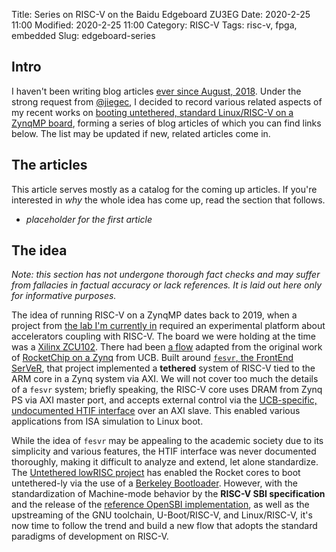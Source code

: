 Title: Series on RISC-V on the Baidu Edgeboard ZU3EG
Date: 2020-2-25 11:00
Modified: 2020-2-25 11:00
Category: RISC-V
Tags: risc-v, fpga, embedded
Slug: edgeboard-series

## Intro

I haven't been writing blog articles [ever since August, 2018](../GSoC%202018/gsoc-2018-final-report.md).  Under the strong request from [@jiegec](https://t.me/jiegec), I decided to record various related aspects of my recent works on [booting untethered, standard Linux/RISC-V on a ZynqMP board](https://github.com/KireinaHoro/rocket-zynqmp), forming a series of blog articles of which you can find links below.  The list may be updated if new, related articles come in.

## The articles

This article serves mostly as a catalog for the coming up articles.  If you're interested in _why_ the whole idea has come up, read the section that follows.

- _placeholder for the first article_

## The idea

_Note: this section has not undergone thorough fact checks and may suffer from fallacies in factual accuracy or lack references.  It is laid out here only for informative purposes._

The idea of running RISC-V on a ZynqMP dates back to 2019, when a project from [the lab I'm currently in](https://ceca.pku.edu.cn/) required an experimental platform about accelerators coupling with RISC-V.  The board we were holding at the time was a [Xilinx ZCU102](https://www.xilinx.com/products/boards-and-kits/ek-u1-zcu102-g.html).  There had been [a flow](https://github.com/li3tuo4/rc-fpga-zcu) adapted from the original work of [RocketChip on a Zynq](https://github.com/ucb-bar/fpga-zynq) from UCB.  Built around [`fesvr`, the FrontEnd SerVeR](https://github.com/riscv/riscv-fesvr), that project implemented a __tethered__ system of RISC-V tied to the ARM core in a Zynq system via AXI.  We will not cover too much the details of a `fesvr` system; briefly speaking, the RISC-V core uses DRAM from Zynq PS via AXI master port, and accepts external control via the [UCB-specific, undocumented HTIF interface](https://github.com/ucb-bar/riscv-sodor/issues/13) over an AXI slave.  This enabled various applications from ISA simulation to Linux boot.

While the idea of `fesvr` may be appealing to the academic society due to its simplicity and various features, the HTIF interface was never documented thoroughly, making it difficult to analyze and extend, let alone standardize.  The [Untethered lowRISC project](https://riscv.org/wp-content/uploads/2016/01/Wed1115-untether_wsong83.pdf) has enabled the Rocket cores to boot untethered-ly via the use of a [Berkeley Bootloader](https://github.com/riscv/riscv-pk).  However, with the standardization of Machine-mode behavior by the __RISC-V SBI specification__ and the release of the [reference OpenSBI implementation](https://github.com/riscv/opensbi), as well as the upstreaming of the GNU toolchain, U-Boot/RISC-V, and Linux/RISC-V, it's now time to follow the trend and build a new flow that adopts the standard paradigms of development on RISC-V.